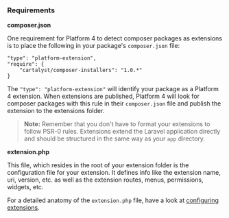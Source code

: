 ### Requirements

**composer.json**

One requirement for Platform 4 to detect composer packages as extensions is to
place the following in your package's `composer.json` file:

    "type": "platform-extension",
    "require": {
        "cartalyst/composer-installers": "1.0.*"
    }

The `"type": "platform-extension"` will identify your package as a Platform 4 extension. When extensions are published, Platform 4 will look for composer packages with this rule in their `composer.json` file and publish the extension to the extensions folder.

> **Note:** Remember that you don't have to format your extensions to follow PSR-0 rules. Extensions extend the Laravel application directly and should be structured in the same way as your `app` directory.

**extension.php**

This file, which resides in the root of your extension folder is the configuration file for your extension. It defines info like the extension name, uri, version, etc. as well as the extension routes, menus, permissions, widgets, etc.

For a detailed anatomy of the `extension.php` file, have a look at [configuring extensions](#configuring-extensions).
